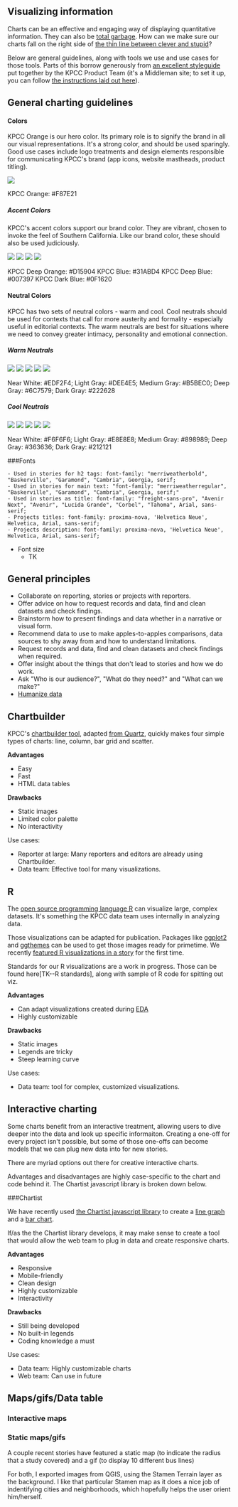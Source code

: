 ## Visualizing information

Charts can be an effective and engaging way of displaying quantitative information. They can also be [total garbage](http://viz.wtf/). How can we make sure our charts fall on the right side of [the thin line between clever and stupid](https://www.youtube.com/watch?v=wtXkD1BC564)?

Below are general guidelines, along with tools we use and use cases for those tools. Parts of this borrow generously from [an excellent styleguide](https://github.com/SCPR/scpr-styleguide) put together by the KPCC Product Team (it's a Middleman site; to set it up, you can follow [the instructions laid out here](https://github.com/SCPR/scpr-longreads)).

## General charting guidelines
#### Colors 

KPCC Orange is our hero color. Its primary role is to signify the brand in all our visual representations. It's a strong color, and should be used sparingly. Good use cases include logo treatments and design elements responsible for communicating KPCC's brand (app icons, website mastheads, product titling). 

![](http://placehold.it/118x118/F87E21/FFFFFF&text=F87E21)

KPCC Orange: #F87E21

##### Accent Colors 

KPCC's accent colors support our brand color. They are vibrant, chosen to invoke the feel of Southern California. Like our brand color, these should also be used judiciously. 

![](http://placehold.it/118x118/D15904/FFFFFF&text=D15904) ![](http://placehold.it/118x118/31ABD4/FFFFFF&text=31ABD4) ![](http://placehold.it/118x118/007397/FFFFFF&text=007397) ![](http://placehold.it/118x118/0F1620/FFFFFF&text=0F1620)


KPCC Deep Orange: #D15904
KPCC Blue: #31ABD4
KPCC Deep Blue: #007397
KPCC Dark Blue: #0F1620

#### Neutral Colors 

KPCC has two sets of neutral colors - warm and cool. Cool neutrals should be used for contexts that call for more austerity and formality - especially useful in editorial contexts. The warm neutrals are best for situations where we need to convey greater intimacy, personality and emotional connection. 

##### Warm Neutrals 
![](http://placehold.it/118x118/EDF2F4/FFFFFF&text=EDF2F4) ![](http://placehold.it/118x118/DEE4E5/FFFFFF&text=DEE4E5) ![](http://placehold.it/118x118/B5BEC0/FFFFFF&text=B5BEC0) ![](http://placehold.it/118x118/6C7579/FFFFFF&text=6C7579) ![](http://placehold.it/118x118/222628/FFFFFF&text=222628)

Near White: #EDF2F4; Light Gray: #DEE4E5; Medium Gray: #B5BEC0; Deep Gray: #6C7579; Dark Gray: #222628

##### Cool Neutrals 

![](http://placehold.it/118x118/F6F6F6/FFFFFF&text=F6F6F6) ![](http://placehold.it/118x118/E8E8E8/FFFFFF&text=E8E8E8) ![](http://placehold.it/118x118/898989/FFFFFF&text=898989) ![](http://placehold.it/118x118/363636/FFFFFF&text=363636) ![](http://placehold.it/118x118/212121/FFFFFF&text=212121)

Near White: #F6F6F6; Light Gray: #E8E8E8; Medium Gray: #898989; Deep Gray: #363636; Dark Gray: #212121


###Fonts

	- Used in stories for h2 tags: font-family: "merriweatherbold", "Baskerville", "Garamond", "Cambria", Georgia, serif;
	- Used in stories for main text: "font-family: "merriweatherregular", "Baskerville", "Garamond", "Cambria", Georgia, serif;"
	- Used in stories as title: font-family: "freight-sans-pro", "Avenir Next", "Avenir", "Lucida Grande", "Corbel", "Tahoma", Arial, sans-serif;
	- Projects titles: font-family: proxima-nova, 'Helvetica Neue', Helvetica, Arial, sans-serif;
	- Projects description: font-family: proxima-nova, 'Helvetica Neue', Helvetica, Arial, sans-serif;



- Font size
	- TK

## General principles
- Collaborate on reporting, stories or projects with reporters.
- Offer advice on how to request records and data, find and clean datasets and check findings.
- Brainstorm how to present findings and data whether in a narrative or visual form.
- Recommend data to use to make apples-to-apples comparisons, data sources to shy away from and how to understand limitations.
- Request records and data, find and clean datasets and check findings when required.
- Offer insight about the things that don't lead to stories and how we do work.
- Ask "Who is our audience?", "What do they need?" and "What can we make?"
- [Humanize data](https://source.opennews.org/en-US/learning/connecting-dots/)

## Chartbuilder
KPCC's [chartbuilder tool](http://projects.scpr.org/internal/tools/kpcc-chartbuilder/), adapted [from Quartz](http://quartz.github.io/Chartbuilder/), quickly makes four simple types of charts: line, column, bar grid and scatter.

**Advantages** 
- Easy  
- Fast
- HTML data tables

**Drawbacks** 
- Static images
- Limited color palette
- No interactivity

Use cases:
- Reporter at large: Many reporters and editors are already using Chartbuilder.
- Data team: Effective tool for many visualizations.

## R
The [open source programming language R](http://www.r-project.org/) can visualize large, complex datasets. It's something the KPCC data team uses internally in analyzing data.

Those visualizations can be adapted for publication. Packages like [ggplot2](http://ggplot2.org/) and [ggthemes](https://github.com/jrnold/ggthemes) can be used to get those images ready for primetime. We recently [featured R visualizations in a story](http://www.scpr.org/news/2015/02/18/49905/water-main-break-submerges-vehicles-in-hollywood/) for the first time.

Standards for our R visualizations are a work in progress. Those can be found here[TK--R standards], along with sample of R code for spitting out viz.

**Advantages** 
- Can adapt visualizations created during [EDA](http://en.wikipedia.org/wiki/Exploratory_data_analysis)
- Highly customizable

**Drawbacks** 
- Static images
- Legends are tricky
- Steep learning curve

Use cases:
- Data team: tool for complex, customized visualizations.


## Interactive charting
Some charts benefit from an interactive treatment, allowing users to dive deeper into the data and look up specific informaiton. Creating a one-off for every project isn't possible, but some of those one-offs can become models that we can plug new data into for new stories.

There are myriad options out there for creative interactive charts.

Advantages and disadvantages are highly case-specific to the chart and code behind it. The Chartist javascript library is broken down below.

###Chartist

We have recently used [the Chartist javascript library](http://gionkunz.github.io/chartist-js/) to create a [line graph](http://projects.scpr.org/charts/metro-on-time-performance/rail-performance/) and a [bar chart](http://projects.scpr.org/applications/monthly-water-use/).

If/as the the Chartist library develops, it may make sense to create a tool that would allow the web team to plug in data and create responsive charts.

**Advantages** 
- Responsive
- Mobile-friendly
- Clean design
- Highly customizable
- Interactivity

**Drawbacks**
- Still being developed
- No built-in legends
- Coding knowledge a must

Use cases:
- Data team: Highly customizable charts
- Web team: Can use in future

## Maps/gifs/Data table

### Interactive maps

### Static maps/gifs
A couple recent stories have featured a static map (to indicate the radius that a study covered) and a gif (to display 10 different bus lines)

For both, I exported images from QGIS, using the Stamen Terrain layer as the background. I like that particular Stamen map as it does a nice job of indentifying cities and neighborhoods, which hopefully helps the user orient him/herself.













